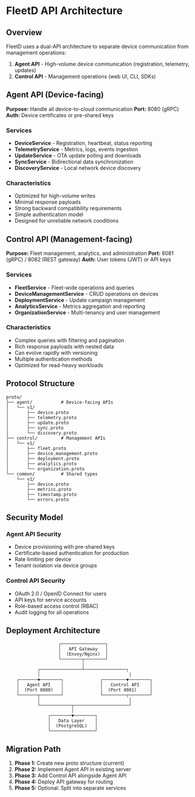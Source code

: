 # FleetD API Architecture

## Overview

FleetD uses a dual-API architecture to separate device communication from management operations:

1. **Agent API** - High-volume device communication (registration, telemetry, updates)
2. **Control API** - Management operations (web UI, CLI, SDKs)

## Agent API (Device-facing)

**Purpose:** Handle all device-to-cloud communication
**Port:** 8080 (gRPC)
**Auth:** Device certificates or pre-shared keys

### Services

- **DeviceService** - Registration, heartbeat, status reporting
- **TelemetryService** - Metrics, logs, events ingestion
- **UpdateService** - OTA update polling and downloads
- **SyncService** - Bidirectional data synchronization
- **DiscoveryService** - Local network device discovery

### Characteristics

- Optimized for high-volume writes
- Minimal response payloads
- Strong backward compatibility requirements
- Simple authentication model
- Designed for unreliable network conditions

## Control API (Management-facing)

**Purpose:** Fleet management, analytics, and administration
**Port:** 8081 (gRPC) / 8082 (REST gateway)
**Auth:** User tokens (JWT) or API keys

### Services

- **FleetService** - Fleet-wide operations and queries
- **DeviceManagementService** - CRUD operations on devices
- **DeploymentService** - Update campaign management
- **AnalyticsService** - Metrics aggregation and reporting
- **OrganizationService** - Multi-tenancy and user management

### Characteristics

- Complex queries with filtering and pagination
- Rich response payloads with nested data
- Can evolve rapidly with versioning
- Multiple authentication methods
- Optimized for read-heavy workloads

## Protocol Structure

```
proto/
├── agent/           # Device-facing APIs
│   └── v1/
│       ├── device.proto
│       ├── telemetry.proto
│       ├── update.proto
│       ├── sync.proto
│       └── discovery.proto
├── control/         # Management APIs
│   └── v1/
│       ├── fleet.proto
│       ├── device_management.proto
│       ├── deployment.proto
│       ├── analytics.proto
│       └── organization.proto
└── common/          # Shared types
    └── v1/
        ├── device.proto
        ├── metrics.proto
        ├── timestamp.proto
        └── errors.proto
```

## Security Model

### Agent API Security
- Device provisioning with pre-shared keys
- Certificate-based authentication for production
- Rate limiting per device
- Tenant isolation via device groups

### Control API Security
- OAuth 2.0 / OpenID Connect for users
- API keys for service accounts
- Role-based access control (RBAC)
- Audit logging for all operations

## Deployment Architecture

```
                    ┌─────────────────┐
                    │   API Gateway   │
                    │  (Envoy/Nginx)  │
                    └────────┬────────┘
                             │
            ┌────────────────┴────────────────┐
            │                                  │
    ┌───────▼────────┐              ┌─────────▼────────┐
    │   Agent API    │              │   Control API    │
    │  (Port 8080)   │              │  (Port 8081)     │
    └───────┬────────┘              └─────────┬────────┘
            │                                  │
            └────────────┬─────────────────────┘
                         │
                ┌────────▼────────┐
                │   Data Layer    │
                │  (PostgreSQL)   │
                └─────────────────┘
```

## Migration Path

1. **Phase 1:** Create new proto structure (current)
2. **Phase 2:** Implement Agent API in existing server
3. **Phase 3:** Add Control API alongside Agent API
4. **Phase 4:** Deploy API gateway for routing
5. **Phase 5:** Optional: Split into separate services